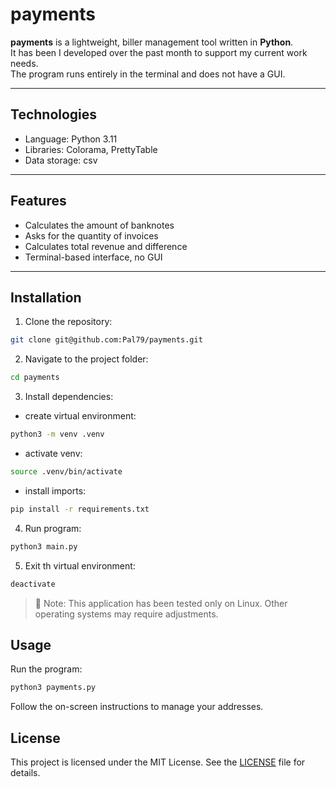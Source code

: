 # payments
**payments** is a lightweight, biller management tool written in **Python**.  
It has been I developed over the past month to support my current work needs.  
The program runs entirely in the terminal and does not have a GUI.

---

## Technologies
- Language: Python 3.11
- Libraries: Colorama, PrettyTable
- Data storage: csv

---

## Features
- Calculates the amount of banknotes
- Asks for the quantity of invoices
- Calculates total revenue and difference
- Terminal-based interface, no GUI

---

## Installation
1. Clone the repository:
```bash
git clone git@github.com:Pal79/payments.git
```
2. Navigate to the project folder:
```bash
cd payments
```
3. Install dependencies:
- create virtual environment:
```bash
python3 -m venv .venv
```
- activate venv:
```bash
source .venv/bin/activate
```
- install imports:
```bash
pip install -r requirements.txt
```
4. Run program:
```bash
python3 main.py
```
5. Exit th virtual environment:
```bash
deactivate
```
> :memo: Note: This application has been tested only on Linux. Other operating systems may require adjustments.
## Usage
Run the program:
```bash
python3 payments.py
```
Follow the on-screen instructions to manage your addresses.
## License
This project is licensed under the MIT License. See the [LICENSE](LICENSE) file for details.

